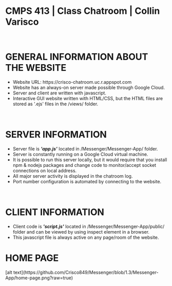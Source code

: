 <h1>CMPS 413 | Class Chatroom | Collin Varisco </h1> <br />

  <h1>GENERAL INFORMATION ABOUT THE WEBSITE</h1> 
  <ul>
    <li> Website URL: https://crisco-chatroom.uc.r.appspot.com </li>
    <li> Website has an always-on server made possible through Google Cloud. </li> 
    <li> Server and client are written with javascript. </li> 
    <li> Interactive GUI website written with HTML/CSS, but the HTML files are stored as '.ejs' files in the /views/ folder. </li>
  </ul>
  </br>

  <h1>SERVER INFORMATION</h1>
  <ul> 
    <li> Server file is <strong><em>'app.js'</em></strong> located in /Messenger/Messenger-App/ folder. </li>
    <li> Server is constantly running on a Google Cloud virtual machine. </li>
    <li> It is possible to run this server locally, but it would require that you install npm & nodejs packages and change code to monitor/accept socket connections on local address. </li>
    <li> All major server activity is displayed in the chatroom log. </li>
    <li> Port number configuration is automated by connecting to the website. </li>
  </ul>
  </br>

  <h1>CLIENT INFORMATION</h1>
  <ul>
    <li> Client code is <strong><em>'script.js'</em></strong> located in /Messenger/Messenger-App/public/ folder and can be viewed by using inspect element in a browser.</li>
    <li> This javascript file is always active on any page/room of the website.</li>
  </ul>

  <h1> HOME PAGE </h1>
  [alt text](https://github.com/Crisco849/Messenger/blob/1.3/Messenger-App/home-page.png?raw=true)

